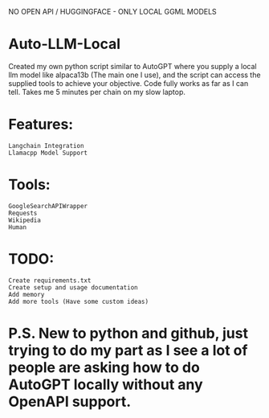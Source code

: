 NO OPEN API / HUGGINGFACE - ONLY LOCAL GGML MODELS

# Auto-LLM-Local
Created my own python script similar to AutoGPT where you supply a local llm model like alpaca13b (The main one I use), and the script can access the supplied tools to achieve your objective. Code fully works as far as I can tell. Takes me 5 minutes per chain on my slow laptop.

# Features:
	Langchain Integration
	Llamacpp Model Support
  
# Tools:
    GoogleSearchAPIWrapper
    Requests
    Wikipedia
    Human
    
# TODO:
	Create requirements.txt
	Create setup and usage documentation
    Add memory
	Add more tools (Have some custom ideas)
    
# P.S. New to python and github, just trying to do my part as I see a lot of people are asking how to do AutoGPT locally without any OpenAPI support.
